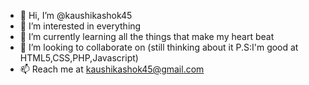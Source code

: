 - 👋 Hi, I’m @kaushikashok45
- 👀 I’m interested in everything
- 🌱 I’m currently learning all the things that make my heart beat
- 💞️ I’m looking to collaborate on (still thinking about it P.S:I'm good at HTML5,CSS,PHP,Javascript)
- 📫 Reach me at kaushikashok45@gmail.com

<!---
kaushikashok45/kaushikashok45 is a ✨ special ✨ repository because its `README.md` (this file) appears on your GitHub profile.
You can click the Preview link to take a look at your changes.
--->
